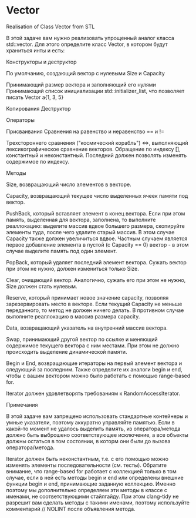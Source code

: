 # Vector
Realisation of Class Vector from STL 


В этой задаче вам нужно реализовать упрощенный аналог класса std::vector. Для этого определите класс Vector, в котором
будут храниться инты и есть:

Конструкторы и деструктор

По умолчанию, создающий вектор с нулевыми Size и Capacity

Принимающий размер вектора и заполняющий его нулями
Принимающий список инициализации std::initializer_list<int>, что позволяет писать Vector a{1, 3, 5}

Копирования
Деструктор


Операторы

Присваивания
Сравнения на равенство и неравенство == и !=

Трехстороннего сравнения ("космический корабль") <=>, выполняющий лексикографическое сравнение векторов.
Обращение по индексу [], константный и неконстантный. Последний должен позволять изменять содержимое по индексу.


Методы


Size, возвращающий число элементов в векторе.

Capacity, возвращающий текущее число выделенных ячеек памяти под вектор.

PushBack, который вставляет элемент в конец вектора. Если при этом память, выделенная для вектора, заполнена, то выполните
реаллокацию: выделите массив вдвое большего размера, скопируйте элементы туда, после чего удалите старый массив. В
этом случае Capacity также должен увеличиться вдвое. Частным случаем является первое добавление элемента в пустой (с Capacity == 0) вектор - в этом случае выделите память под один элемент.

PopBack, который удаляет последний элемент вектора. Сужать вектор при этом не нужно, должен измениться только Size.

Clear, очищающий вектор. Аналогично, сужать его при этом не нужно, Size должен стать нулевым.

Reserve, который принимает новое значение capacity, позволяя зарезервировать место в векторе. Если текущий Capacity не
меньше переданного, то метод не должен ничего делать. В противном случае выполните реаллокацию в массив размера capacity.

Data, возвращающий указатель на внутренний массив вектора.

Swap, принимающий другой вектор по ссылке и меняющий содержимое текущего вектора с ним местами. При этом не должно происходить выделение динамической памяти.

Begin и End, возвращающие итераторы на первый элемент вектора и следующий за последним. Также определите их аналоги
begin и end, чтобы c вашим вектором можно было работать с помощью range-based for.

Iterator должен удовлетворять требованиям к RandomAccessIterator.

Примечания

В этой задаче вам запрещено использовать стандартные контейнеры и умные указатели, поэтому аккуратно управляйте памятью.
Если в какой-то момент не удалось выделить память, из оператора/метода должно быть выброшено соответствующее исключение, а все объекты должны
остаться в том состоянии, в которм они были до вызова оператора/метода.

Iterator должен быть неконстантным, т.е. с его помощью можно изменять элементы последовательности (см. тесты).
Обратите внимание, что range-based for работает с коллекцией только в том случае, если в ней есть методы begin и end или определены
внешние функции begin и end, принимающие заданную коллекцию. Именно поэтому мы дополнительно определяем эти методы в классе с именами,
не соответствующими стайлгайду.
При этом clang-tidy не разрешит вам сделать методы с такими именами, поэтому используйте комментарий // NOLINT после объявления метода.
